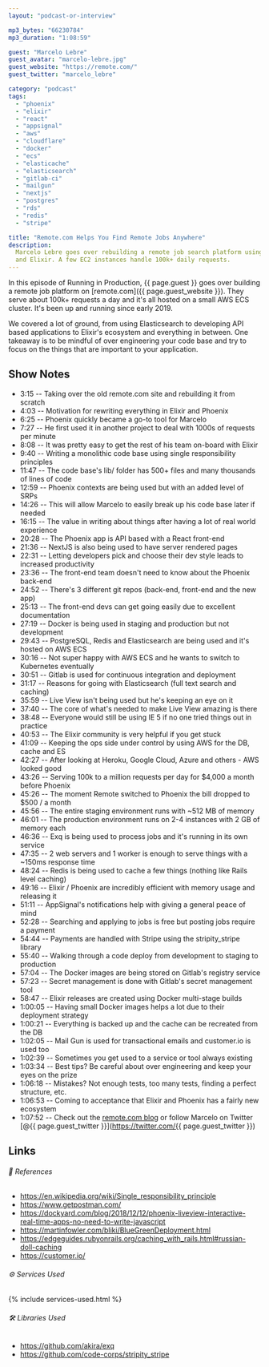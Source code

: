 ```yaml
---
layout: "podcast-or-interview"

mp3_bytes: "66230784"
mp3_duration: "1:08:59"

guest: "Marcelo Lebre"
guest_avatar: "marcelo-lebre.jpg"
guest_website: "https://remote.com/"
guest_twitter: "marcelo_lebre"

category: "podcast"
tags:
  - "phoenix"
  - "elixir"
  - "react"
  - "appsignal"
  - "aws"
  - "cloudflare"
  - "docker"
  - "ecs"
  - "elasticache"
  - "elasticsearch"
  - "gitlab-ci"
  - "mailgun"
  - "nextjs"
  - "postgres"
  - "rds"
  - "redis"
  - "stripe"

title: "Remote.com Helps You Find Remote Jobs Anywhere"
description:
  Marcelo Lebre goes over rebuilding a remote job search platform using Phoenix
  and Elixir. A few EC2 instances handle 100k+ daily requests.
---
```


In this episode of Running in Production, {{ page.guest }} goes over building a
remote job platform on [remote.com]({{ page.guest_website }}). They serve about
100k+ requests a day and it's all hosted on a small AWS ECS cluster. It's been
up and running since early 2019.

We covered a lot of ground, from using Elasticsearch to developing API based
applications to Elixir's ecosystem and everything in between. One takeaway is
to be mindful of over engineering your code base and try to focus on the things
that are important to your application.

## Show Notes

- 3:15 -- Taking over the old remote.com site and rebuilding it from scratch
- 4:03 -- Motivation for rewriting everything in Elixir and Phoenix
- 6:25 -- Phoenix quickly became a go-to tool for Marcelo
- 7:27 -- He first used it in another project to deal with 1000s of requests per minute
- 8:08 -- It was pretty easy to get the rest of his team on-board with Elixir
- 9:40 -- Writing a monolithic code base using single responsibility principles
- 11:47 -- The code base's lib/ folder has 500+ files and many thousands of lines of code
- 12:59 -- Phoenix contexts are being used but with an added level of SRPs
- 14:26 -- This will allow Marcelo to easily break up his code base later if needed
- 16:15 -- The value in writing about things after having a lot of real world experience
- 20:28 -- The Phoenix app is API based with a React front-end
- 21:36 -- NextJS is also being used to have server rendered pages
- 22:31 -- Letting developers pick and choose their dev style leads to increased productivity
- 23:36 -- The front-end team doesn't need to know about the Phoenix back-end
- 24:52 -- There's 3 different git repos (back-end, front-end and the new app)
- 25:13 -- The front-end devs can get going easily due to excellent documentation
- 27:19 -- Docker is being used in staging and production but not development
- 29:43 -- PostgreSQL, Redis and Elasticsearch are being used and it's hosted on AWS ECS
- 30:16 -- Not super happy with AWS ECS and he wants to switch to Kubernetes eventually
- 30:51 -- Gitlab is used for continuous integration and deployment
- 31:17 -- Reasons for going with Elasticsearch (full text search and caching)
- 35:59 -- Live View isn't being used but he's keeping an eye on it
- 37:40 -- The core of what's needed to make Live View amazing is there
- 38:48 -- Everyone would still be using IE 5 if no one tried things out in practice
- 40:53 -- The Elixir community is very helpful if you get stuck
- 41:09 -- Keeping the ops side under control by using AWS for the DB, cache and ES
- 42:27 -- After looking at Heroku, Google Cloud, Azure and others - AWS looked good
- 43:26 -- Serving 100k to a million requests per day for $4,000 a month before Phoenix
- 45:26 -- The moment Remote switched to Phoenix the bill dropped to $500 / a month
- 45:56 -- The entire staging environment runs with ~512 MB of memory
- 46:01 -- The production environment runs on 2-4 instances with 2 GB of memory each
- 46:36 -- Exq is being used to process jobs and it's running in its own service
- 47:35 -- 2 web servers and 1 worker is enough to serve things with a ~150ms response time
- 48:24 -- Redis is being used to cache a few things (nothing like Rails level caching)
- 49:16 -- Elixir / Phoenix are incredibly efficient with memory usage and releasing it
- 51:11 -- AppSignal's notifications help with giving a general peace of mind
- 52:28 -- Searching and applying to jobs is free but posting jobs require a payment
- 54:44 -- Payments are handled with Stripe using the stripity_stripe library
- 55:40 -- Walking through a code deploy from development to staging to production
- 57:04 -- The Docker images are being stored on Gitlab's registry service
- 57:23 -- Secret management is done with Gitlab's secret management tool
- 58:47 -- Elixir releases are created using Docker multi-stage builds
- 1:00:05 -- Having small Docker images helps a lot due to their deployment strategy
- 1:00:21 -- Everything is backed up and the cache can be recreated from the DB
- 1:02:05 -- Mail Gun is used for transactional emails and customer.io is used too
- 1:02:39 -- Sometimes you get used to a service or tool always existing
- 1:03:34 -- Best tips? Be careful about over engineering and keep your eyes on the prize
- 1:06:18 -- Mistakes? Not enough tests, too many tests, finding a perfect structure, etc.
- 1:06:53 -- Coming to acceptance that Elixir and Phoenix has a fairly new ecosystem
- 1:07:52 -- Check out the [remote.com blog](https://blog.remote.com/) or follow Marcelo on Twitter [@{{ page.guest_twitter }}](https://twitter.com/{{ page.guest_twitter }})

## Links

###### 📄 References

- <https://en.wikipedia.org/wiki/Single_responsibility_principle>
- <https://www.getpostman.com/>
- <https://dockyard.com/blog/2018/12/12/phoenix-liveview-interactive-real-time-apps-no-need-to-write-javascript>
- <https://martinfowler.com/bliki/BlueGreenDeployment.html>
- <https://edgeguides.rubyonrails.org/caching_with_rails.html#russian-doll-caching>
- <https://customer.io/>

###### ⚙️ Services Used

{% include services-used.html %}

###### 🛠 Libraries Used

- <https://github.com/akira/exq>
- <https://github.com/code-corps/stripity_stripe>
